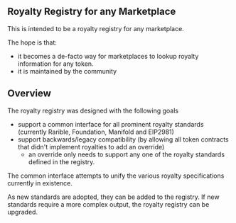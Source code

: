 ## Royalty Registry for any Marketplace

This is intended to be a royalty registry for any marketplace.

The hope is that:
- it becomes a de-facto way for marketplaces to lookup royalty information for any token.
- it is maintained by the community

## Overview

The royalty registry was designed with the following goals
- support a common interface for all prominent royalty standards (currently Rarible, Foundation, Manifold and EIP2981)
- support backwards/legacy compatibility (by allowing all token contracts that didn't implement royalties to add an override)
  - an override only needs to support any one of the royalty standards defined in the registry.

The common interface attempts to unify the various royalty specifications currently in existence.

As new standards are adopted, they can be added to the registry.  If new standards require a more complex output, the royalty registry can be upgraded.
